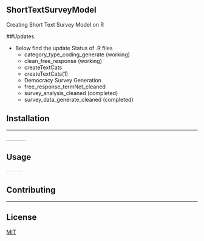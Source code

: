 ## ShortTextSurveyModel
 Creating Short Text Survey Model on R

##Updates
* Below find the update Status of .R files
  *  category_type_coding_generate (working)
  *  clean_free_response (working)
  *  createTextCats 
  *  createTextCats(1)
  *  Democracy Survey Generation
  *  free_response_termNet_cleaned 
  *  survey_analysis_cleaned (completed)
  *  survey_data_generate_cleaned (completed)



## Installation

________

```bash
_______
```

## Usage

```r
------
```

## Contributing
------------------


## License
[MIT](https://choosealicense.com/licenses/mit/)
